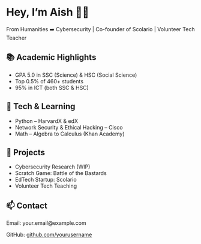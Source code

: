 <!DOCTYPE html>
<html lang="en">
<head>
  <meta charset="UTF-8" />
  <meta name="viewport" content="width=device-width, initial-scale=1.0" />
  <title>Aish's Portfolio</title>
  <link rel="stylesheet" href="style.css" />
</head>
<body>
  <div class="container">
    <h1>Hey, I’m Aish 👩‍💻</h1>
    <p>From Humanities ➡️ Cybersecurity | Co-founder of Scolario | Volunteer Tech Teacher</p>

  <h2>📚 Academic Highlights</h2>
    <ul>
      <li>GPA 5.0 in SSC (Science) & HSC (Social Science)</li>
      <li>Top 0.5% of 460+ students</li>
      <li>95% in ICT (both SSC & HSC)</li>
    </ul>

  <h2>🔐 Tech & Learning</h2>
    <ul>
      <li>Python – HarvardX & edX</li>
      <li>Network Security & Ethical Hacking – Cisco</li>
      <li>Math – Algebra to Calculus (Khan Academy)</li>
    </ul>

  <h2>🚀 Projects</h2>
    <ul>
      <li>Cybersecurity Research (WIP)</li>
      <li>Scratch Game: Battle of the Bastards</li>
      <li>EdTech Startup: Scolario</li>
      <li>Volunteer Tech Teaching</li>
    </ul>

  <h2>📫 Contact</h2>
    <p>Email: your.email@example.com</p>
    <p>GitHub: <a href="https://github.com/yourusername" target="_blank">github.com/yourusername</a></p>
  </div>
</body>
</html>
